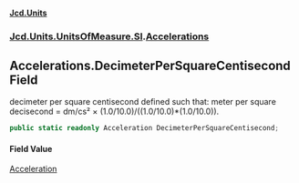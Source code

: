#### [Jcd.Units](index.md 'index')
### [Jcd.Units.UnitsOfMeasure.SI](Jcd.Units.UnitsOfMeasure.SI.md 'Jcd.Units.UnitsOfMeasure.SI').[Accelerations](Accelerations.md 'Jcd.Units.UnitsOfMeasure.SI.Accelerations')

## Accelerations.DecimeterPerSquareCentisecond Field

decimeter per square centisecond defined such that: meter per square decisecond = dm/cs² × (1.0/10.0)/((1.0/10.0)*(1.0/10.0)).

```csharp
public static readonly Acceleration DecimeterPerSquareCentisecond;
```

#### Field Value
[Acceleration](Acceleration.md 'Jcd.Units.UnitTypes.Acceleration')